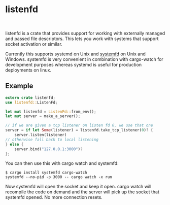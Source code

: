 # listenfd

<a href="https://travis-ci.com/mitsuhiko/rust-listenfd"><img src="https://travis-ci.com/mitsuhiko/rust-listenfd.svg?branch=master" alt=""></a>
<a href="https://crates.io/crates/listenfd"><img src="https://img.shields.io/crates/v/listenfd.svg" alt=""></a>

listenfd is a crate that provides support for working with externally managed
and passed file descriptors. This lets you work with systems that support
socket activation or similar.

Currently this supports systemd on Unix and
[systemfd](https://github.com/mitsuhiko/systemfd) on Unix and Windows.
systemfd is very convenient in combination with cargo-watch for development
purposes whereas systemd is useful for production deployments on linux.

## Example

```rust
extern crate listenfd;
use listenfd::ListenFd;

let mut listenfd = ListenFd::from_env();
let mut server = make_a_server();

// if we are given a tcp listener on listen fd 0, we use that one
server = if let Some(listener) = listenfd.take_tcp_listener(0)? {
    server.listen(listener)
// otherwise fall back to local listening
} else {
    server.bind("127.0.0.1:3000")?
};
```

You can then use this with cargo watch and systemfd:

```
$ cargo install systemfd cargo-watch
systemfd --no-pid -p 3000 -- cargo watch -x run
```

Now systemfd will open the socket and keep it open. cargo watch will recompile
the code on demand and the server will pick up the socket that systemfd opened.
No more connection resets.
